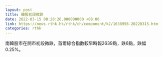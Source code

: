 ```yaml
---
layout: post
title: 韓股初段微跌
date: 2022-03-15 08:20:26.000000000 +08:00
link: https://news.rthk.hk/rthk/ch/component/k2/1638956-20220315.htm
categories: rthk
---
```


南韓股市在開市初段微跌，首爾綜合指數較早時報2639點，跌6點，跌幅0.25%。
